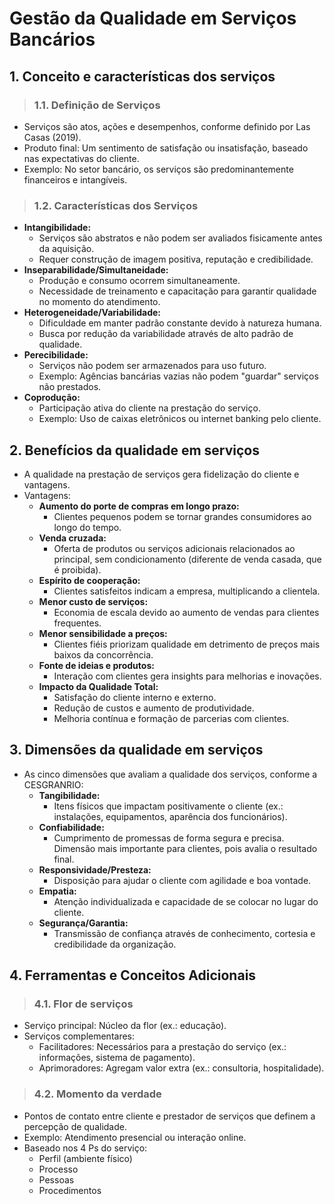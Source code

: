 # Gestão da Qualidade em Serviços Bancários

## 1. Conceito e características dos serviços

> ### 1.1. Definição de Serviços
- Serviços são atos, ações e desempenhos, conforme definido por Las Casas (2019).
- Produto final: Um sentimento de satisfação ou insatisfação, baseado nas expectativas do cliente.
- Exemplo: No setor bancário, os serviços são predominantemente financeiros e intangíveis.

> ### 1.2. Características dos Serviços
- **Intangibilidade:**
  - Serviços são abstratos e não podem ser avaliados fisicamente antes da aquisição.
  - Requer construção de imagem positiva, reputação e credibilidade.
- **Inseparabilidade/Simultaneidade:**
  - Produção e consumo ocorrem simultaneamente.
  - Necessidade de treinamento e capacitação para garantir qualidade no momento do atendimento.
- **Heterogeneidade/Variabilidade:**
  - Dificuldade em manter padrão constante devido à natureza humana.
  - Busca por redução da variabilidade através de alto padrão de qualidade.
- **Perecibilidade:**
  - Serviços não podem ser armazenados para uso futuro.
  - Exemplo: Agências bancárias vazias não podem "guardar" serviços não prestados.
- **Coprodução:**
  - Participação ativa do cliente na prestação do serviço.
  - Exemplo: Uso de caixas eletrônicos ou internet banking pelo cliente.

## 2. Benefícios da qualidade em serviços
- A qualidade na prestação de serviços gera fidelização do cliente e vantagens.
- Vantagens:
  - **Aumento do porte de compras em longo prazo:**
    - Clientes pequenos podem se tornar grandes consumidores ao longo do tempo.
  - **Venda cruzada:**
    - Oferta de produtos ou serviços adicionais relacionados ao principal, sem condicionamento (diferente de venda casada, que é proibida).
  - **Espírito de cooperação:**
    - Clientes satisfeitos indicam a empresa, multiplicando a clientela.
  - **Menor custo de serviços:**
    - Economia de escala devido ao aumento de vendas para clientes frequentes.
  - **Menor sensibilidade a preços:**
    - Clientes fiéis priorizam qualidade em detrimento de preços mais baixos da concorrência.
  - **Fonte de ideias e produtos:**
    - Interação com clientes gera insights para melhorias e inovações.
  - **Impacto da Qualidade Total:**
    - Satisfação do cliente interno e externo.
    - Redução de custos e aumento de produtividade.
    - Melhoria contínua e formação de parcerias com clientes.

## 3. Dimensões da qualidade em serviços
- As cinco dimensões que avaliam a qualidade dos serviços, conforme a CESGRANRIO:
  - **Tangibilidade:** 
    - Itens físicos que impactam positivamente o cliente (ex.: instalações, equipamentos, aparência dos funcionários).
  - **Confiabilidade:** 
    - Cumprimento de promessas de forma segura e precisa. Dimensão mais importante para clientes, pois avalia o resultado final.
  - **Responsividade/Presteza:** 
    - Disposição para ajudar o cliente com agilidade e boa vontade.
  - **Empatia:** 
    - Atenção individualizada e capacidade de se colocar no lugar do cliente.
  - **Segurança/Garantia:** 
    - Transmissão de confiança através de conhecimento, cortesia e credibilidade da organização.

## 4. Ferramentas e Conceitos Adicionais

> ### 4.1. Flor de serviços
- Serviço principal: Núcleo da flor (ex.: educação).
- Serviços complementares:
  - Facilitadores: Necessários para a prestação do serviço (ex.: informações, sistema de pagamento).
  - Aprimoradores: Agregam valor extra (ex.: consultoria, hospitalidade).

> ### 4.2. Momento da verdade
- Pontos de contato entre cliente e prestador de serviços que definem a percepção de qualidade.
- Exemplo: Atendimento presencial ou interação online.
- Baseado nos 4 Ps do serviço:
  - Perfil (ambiente físico)
  - Processo
  - Pessoas
  - Procedimentos
